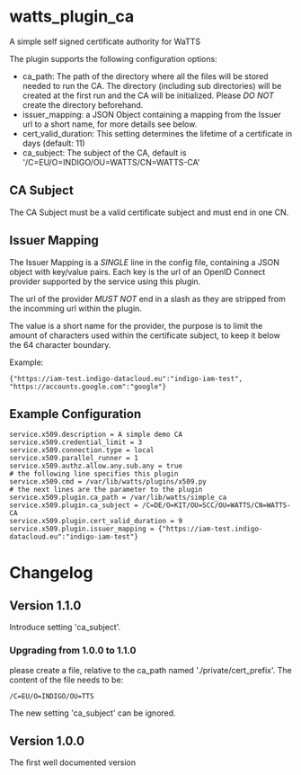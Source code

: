 # watts_plugin_ca
A simple self signed certificate authority for WaTTS

The plugin supports the following configuration options:
- ca_path: The path of the directory where all the files will be stored needed to run the CA. The directory (including sub directories) will be created at the first run and the CA will be initialized. Please *DO NOT* create the directory beforehand.
- issuer_mapping: a JSON Object containing a mapping from the Issuer url to a short name, for more details see below.
- cert_valid_duration: This setting determines the lifetime of a certificate in days (default: 11)
- ca_subject: The subject of the CA, default is '/C=EU/O=INDIGO/OU=WATTS/CN=WATTS-CA'

## CA Subject
The CA Subject must be a valid certificate subject and must end in one CN.

## Issuer Mapping
The Issuer Mapping is a *SINGLE* line in the config file, containing a JSON object with
key/value pairs. Each key is the url of an OpenID Connect provider supported by the service
using this plugin.

The url of the provider *MUST NOT* end in a slash as they are stripped from the incomming url
within the plugin.

The value is a short name for the provider, the purpose is to limit the amount of characters
used within the certificate subject, to keep it below the 64 character boundary.

Example:
```
{"https://iam-test.indigo-datacloud.eu":"indigo-iam-test", "https://accounts.google.com":"google"}
```

## Example Configuration
```
service.x509.description = A simple demo CA
service.x509.credential_limit = 3
service.x509.connection.type = local
service.x509.parallel_runner = 1
service.x509.authz.allow.any.sub.any = true
# the following line specifies this plugin
service.x509.cmd = /var/lib/watts/plugins/x509.py
# the next lines are the parameter to the plugin
service.x509.plugin.ca_path = /var/lib/watts/simple_ca
service.x509.plugin.ca_subject = /C=DE/O=KIT/OU=SCC/OU=WATTS/CN=WATTS-CA
service.x509.plugin.cert_valid_duration = 9
service.x509.plugin.issuer_mapping = {"https://iam-test.indigo-datacloud.eu":"indigo-iam-test"}
```

# Changelog
## Version 1.1.0
Introduce setting 'ca_subject'.

### Upgrading from 1.0.0 to 1.1.0
please create a file, relative to the ca_path named './private/cert_prefix'.
The content of the file needs to be:
```
/C=EU/O=INDIGO/OU=TTS
```
The new setting 'ca_subject' can be ignored.

## Version 1.0.0
The first well documented version
